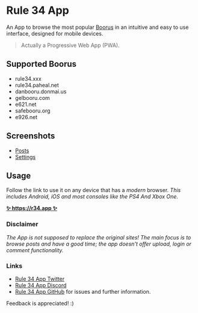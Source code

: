 # Rule 34 App

An App to browse the most popular [Boorus](https://en.wiktionary.org/wiki/booru) in an intuitive and easy to use interface, designed for mobile devices.

> Actually a Progressive Web App (PWA).

## Supported Boorus

- rule34.xxx
- rule34.paheal.net
- danbooru.donmai.us
- gelbooru.com
- e621.net
- safebooru.org
- e926.net

## Screenshots

- [Posts](https://imgur.com/a/BVTltcR)
- [Settings](https://imgur.com/a/GtJ7S0i)

## Usage

Follow the link to use it on any device that has a _modern_ browser.
_This includes Android, iOS and most consoles like the PS4 And Xbox One._

**[✨ https://r34.app ✨](https://r34.app/?utm_source=Reddit&utm_medium=Post)**

### Disclaimer

_The App is not supposed to replace the original sites! The main focus is to browse posts and have a good time; the app doesn’t offer upload, login or comment functionality._

### Links

- [Rule 34 App Twitter](https://redirect.r34.app/twitter)
- [Rule 34 App Discord](https://redirect.r34.app/discord)
- [Rule 34 App GitHub](https://redirect.r34.app/github) for issues and further information.

Feedback is appreciated! :)
